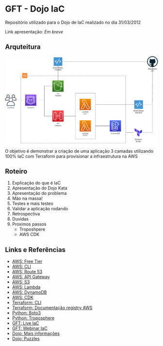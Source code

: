 # GFT - Dojo IaC

Repositório utilizado para o Dojo de IaC realizado no dia 31/03/2012

Link apresentação: _Em breve_

## Arquteitura

![Alt text here](assets/arquitetura.png)

O objetivo é demonstrar a criação de uma aplicação 3 camadas utilizando 100% IaC com Terraform para provisionar a infraestrutura na AWS

## Roteiro

1. Explicação do que é IaC
1. Apresentação do Dojo Kata
1. Apresentação do problema
1. Mão na massa!
1. Testes e mais testes
1. Validar a aplicação rodando
1. Retrospectiva
1. Duvidas
1. Proximos passos
    * Troposhpere
    * AWS CDK

## Links e Referências

* [AWS: Free Tier](https://aws.amazon.com/free/)
* [AWS: CLI](https://docs.aws.amazon.com/cli/latest/userguide/cli-chap-welcome.html)
* [AWS: Route 53](https://aws.amazon.com/route53/)
* [AWS: API Gateway](https://aws.amazon.com/api-gateway/)
* [AWS: S3](https://aws.amazon.com/s3/)
* [AWS: Lambda](https://aws.amazon.com/lambda/)
* [AWS: DynamoDB](https://aws.amazon.com/dynamodb/)
* [AWS: CDK](https://aws.amazon.com/cdk/)
* [Terraform: CLI](https://www.terraform.io/downloads.html)
* [Terraform: Documentação registry AWS](https://registry.terraform.io/providers/hashicorp/aws/latest/docs)
* [Python: Boto3](https://boto3.amazonaws.com/v1/documentation/api/latest/index.html)
* [Python: Troposphere](https://github.com/cloudtools/troposphere)
* [GFT: Live IaC](https://www.youtube.com/watch?v=IRmMEj0s84I)
* [GFT: Webinar IaC](https://www.youtube.com/watch?v=8iSoP_92fS8)
* [Dojo: Mais informações](https://codingdojo.org/)
* [Dojo: Puzzles](https://dojopuzzles.com/)
